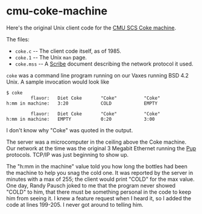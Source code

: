 # cmu-coke-machine
Here's the original Unix client code for the [CMU SCS Coke machine](https://www.cs.cmu.edu/~coke/).

The files:
* `coke.c` -- The client code itself, as of 1985. 
* `coke.1` -- The Unix `man` page.
* `coke.mss` -- A [Scribe](https://en.wikipedia.org/wiki/Scribe_(markup_language)) document describing the network protocol it used.

`coke` was a command line program running on our Vaxes running BSD 4.2 Unix. A sample 
invocation would look like 
```
$ coke
         flavor:   Diet Coke       "Coke"          "Coke"
h:mm in machine:   3:20            COLD            EMPTY

         flavor:   Diet Coke       "Coke"          "Coke"
h:mm in machine:   EMPTY           0:20            3:00
```
I don't know why "Coke" was quoted in the output. 

The server was a microcomputer in the ceiling 
above the Coke machine. Our network at the time was the original 3 Megabit Ethernet running 
the [Pup](https://en.wikipedia.org/wiki/PARC_Universal_Packet) protocols. TCP/IP was just
beginning to show up.

The "h:mm in the machine" value told you how long the bottles
had been the machine to help you snag the cold one.
It was reported by the server in minutes with a max of 255; the client would 
print "COLD" for the max value. One day, Randy Pausch joked to me that the program
never showed "COLD" to him, that there must be something personal in the code to keep him
from seeing it. I knew a feature request when I heard it, so I added the code at lines 199-205.
I never got around to telling him.